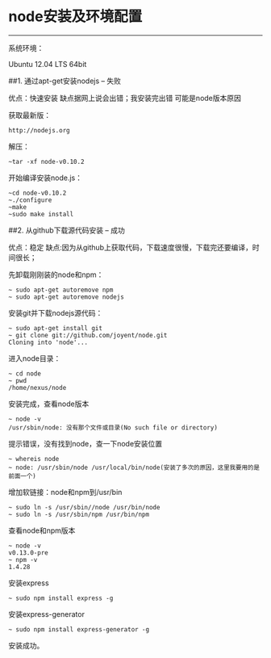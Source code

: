 # node安装及环境配置

------
系统环境：

Ubuntu 12.04 LTS 64bit

##1. 通过apt-get安装nodejs – 失败

优点：快速安装 缺点据网上说会出错；我安装完出错 可能是node版本原因

获取最新版：

    http://nodejs.org
    
解压：

    ~tar -xf node-v0.10.2 
    
开始编译安装node.js：

    ~cd node-v0.10.2
    ~./configure
    ~make
    ~sudo make install 
    
##2. 从github下载源代码安装 – 成功

优点：稳定 缺点:因为从github上获取代码，下载速度很慢，下载完还要编译，时间很长；

先卸载刚刚装的node和npm： 

    ~ sudo apt-get autoremove npm
    ~ sudo apt-get autoremove nodejs
    
安装git并下载nodejs源代码： 

    ~ sudo apt-get install git
    ~ git clone git://github.com/joyent/node.git
    Cloning into 'node'...
    
进入node目录： 

    ~ cd node
    ~ pwd
    /home/nexus/node 
    
安装完成，查看node版本

    ~ node -v
    /usr/sbin/node: 没有那个文件或目录(No such file or directory)
    
提示错误，没有找到node，查一下node安装位置

    ~ whereis node
    ~ node: /usr/sbin/node /usr/local/bin/node(安装了多次的原因，这里我要用的是前面一个)

增加软链接：node和npm到/usr/bin 

    ~ sudo ln -s /usr/sbin//node /usr/bin/node
    ~ sudo ln -s /usr/sbin/npm /usr/bin/npm

查看node和npm版本

    ~ node -v
    v0.13.0-pre
    ~ npm -v
    1.4.28

安装express

    ~ sudo npm install express -g
    
    
安装express-generator

    ~ sudo npm install express-generator -g

安装成功。 
    







    
